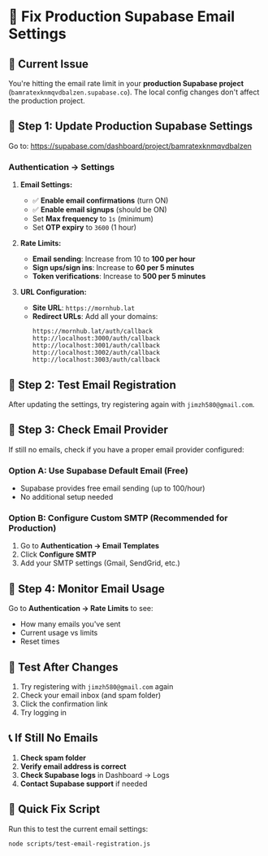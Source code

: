 # 🔧 Fix Production Supabase Email Settings

## 🚨 **Current Issue**
You're hitting the email rate limit in your **production Supabase project** (`bamratexknmqvdbalzen.supabase.co`). The local config changes don't affect the production project.

## 🔧 **Step 1: Update Production Supabase Settings**

Go to: https://supabase.com/dashboard/project/bamratexknmqvdbalzen

### **Authentication → Settings**

1. **Email Settings:**
   - ✅ **Enable email confirmations** (turn ON)
   - ✅ **Enable email signups** (should be ON)
   - Set **Max frequency** to `1s` (minimum)
   - Set **OTP expiry** to `3600` (1 hour)

2. **Rate Limits:**
   - **Email sending**: Increase from 10 to **100 per hour**
   - **Sign ups/sign ins**: Increase to **60 per 5 minutes**
   - **Token verifications**: Increase to **500 per 5 minutes**

3. **URL Configuration:**
   - **Site URL**: `https://mornhub.lat`
   - **Redirect URLs**: Add all your domains:
     ```
     https://mornhub.lat/auth/callback
     http://localhost:3000/auth/callback
     http://localhost:3001/auth/callback
     http://localhost:3002/auth/callback
     http://localhost:3003/auth/callback
     ```

## 🔧 **Step 2: Test Email Registration**

After updating the settings, try registering again with `jimzh580@gmail.com`.

## 🔧 **Step 3: Check Email Provider**

If still no emails, check if you have a proper email provider configured:

### **Option A: Use Supabase Default Email (Free)**
- Supabase provides free email sending (up to 100/hour)
- No additional setup needed

### **Option B: Configure Custom SMTP (Recommended for Production)**
1. Go to **Authentication → Email Templates**
2. Click **Configure SMTP**
3. Add your SMTP settings (Gmail, SendGrid, etc.)

## 🔧 **Step 4: Monitor Email Usage**

Go to **Authentication → Rate Limits** to see:
- How many emails you've sent
- Current usage vs limits
- Reset times

## 🧪 **Test After Changes**

1. Try registering with `jimzh580@gmail.com` again
2. Check your email inbox (and spam folder)
3. Click the confirmation link
4. Try logging in

## 📞 **If Still No Emails**

1. **Check spam folder**
2. **Verify email address is correct**
3. **Check Supabase logs** in Dashboard → Logs
4. **Contact Supabase support** if needed

## 🚀 **Quick Fix Script**

Run this to test the current email settings:

```bash
node scripts/test-email-registration.js
``` 
